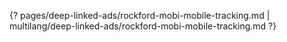 {? pages/deep-linked-ads/rockford-mobi-mobile-tracking.md | multilang/deep-linked-ads/rockford-mobi-mobile-tracking.md ?}
